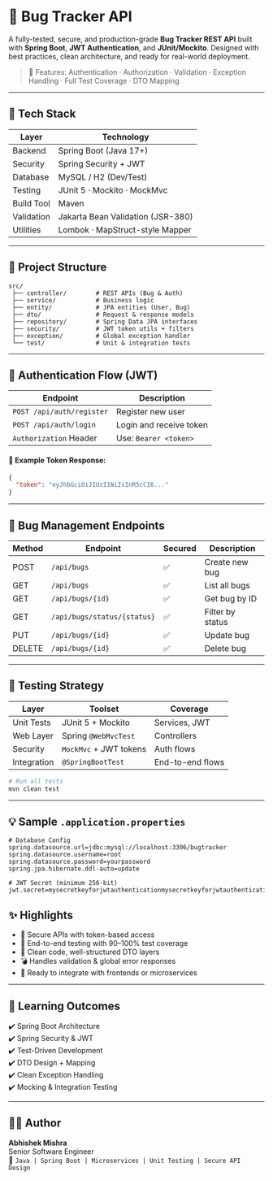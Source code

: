 # 🐞 Bug Tracker API

A fully-tested, secure, and production-grade **Bug Tracker REST API** built with **Spring Boot**, **JWT Authentication**, and **JUnit/Mockito**. Designed with best practices, clean architecture, and ready for real-world deployment.

> 🔐 Features: Authentication · Authorization · Validation · Exception Handling · Full Test Coverage · DTO Mapping

---

## 🚀 Tech Stack

| Layer         | Technology                       |
|---------------|----------------------------------|
| Backend       | Spring Boot (Java 17+)           |
| Security      | Spring Security + JWT            |
| Database      | MySQL / H2 (Dev/Test)            |
| Testing       | JUnit 5 · Mockito · MockMvc      |
| Build Tool    | Maven                            |
| Validation    | Jakarta Bean Validation (JSR-380)|
| Utilities     | Lombok · MapStruct-style Mapper  |

---

## 📂 Project Structure

```
src/
 ├── controller/        # REST APIs (Bug & Auth)
 ├── service/           # Business logic
 ├── entity/            # JPA entities (User, Bug)
 ├── dto/               # Request & response models
 ├── repository/        # Spring Data JPA interfaces
 ├── security/          # JWT token utils + filters
 ├── exception/         # Global exception handler
 └── test/              # Unit & integration tests
```

---

## 🔐 Authentication Flow (JWT)

| Endpoint               | Description            |
|------------------------|------------------------|
| `POST /api/auth/register` | Register new user    |
| `POST /api/auth/login`    | Login and receive token |
| `Authorization` Header    | Use: `Bearer <token>` |

#### 🔑 Example Token Response:

```json
{
  "token": "eyJhbGciOiJIUzI1NiIsInR5cCI6..."
}
```

---

## 🐞 Bug Management Endpoints

| Method | Endpoint             | Secured | Description         |
|--------|----------------------|---------|---------------------|
| POST   | `/api/bugs`          | ✅      | Create new bug      |
| GET    | `/api/bugs`          | ✅      | List all bugs       |
| GET    | `/api/bugs/{id}`     | ✅      | Get bug by ID       |
| GET    | `/api/bugs/status/{status}` | ✅ | Filter by status   |
| PUT    | `/api/bugs/{id}`     | ✅      | Update bug          |
| DELETE | `/api/bugs/{id}`     | ✅      | Delete bug          |

---

## 🧪 Testing Strategy

| Layer       | Toolset               | Coverage         |
|-------------|------------------------|------------------|
| Unit Tests  | JUnit 5 + Mockito      | Services, JWT    |
| Web Layer   | Spring `@WebMvcTest`   | Controllers      |
| Security    | `MockMvc` + JWT tokens | Auth flows       |
| Integration| `@SpringBootTest`       | End-to-end flows |

```bash
# Run all tests
mvn clean test
```

---

## 💡 Sample `.application.properties`

```properties
# Database Config
spring.datasource.url=jdbc:mysql://localhost:3306/bugtracker
spring.datasource.username=root
spring.datasource.password=yourpassword
spring.jpa.hibernate.ddl-auto=update

# JWT Secret (minimum 256-bit)
jwt.secret=mysecretkeyforjwtauthenticationmysecretkeyforjwtauthentication
```


## ✨ Highlights

- 🔐 Secure APIs with token-based access
- 🧪 End-to-end testing with 90–100% test coverage
- 🧼 Clean code, well-structured DTO layers
- 💣 Handles validation & global error responses
- 🧩 Ready to integrate with frontends or microservices

---

## 🧠 Learning Outcomes

✔️ Spring Boot Architecture  
✔️ Spring Security & JWT  
✔️ Test-Driven Development  
✔️ DTO Design + Mapping  
✔️ Clean Exception Handling  
✔️ Mocking & Integration Testing  

---

## 👨‍💻 Author

**Abhishek Mishra**  
Senior Software Engineer  
📌 `Java | Spring Boot | Microservices | Unit Testing | Secure API Design`
